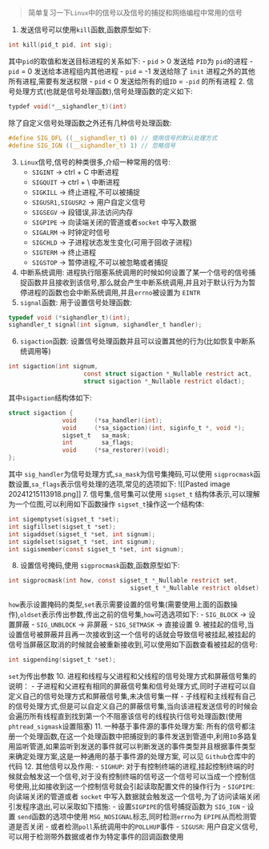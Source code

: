 > 简单复习一下`Linux`中的信号以及信号的捕捉和网络编程中常用的信号
1. 发送信号可以使用`kill`函数,函数原型如下:
```c
int kill(pid_t pid, int sig);
```
其中`pid`的取值和发送目标进程的关系如下:
	- `pid` > 0 发送给 `PID`为 `pid`的进程
	- `pid` = 0 发送给本进程组内其他进程
	- `pid` = -1 发送给除了 `init` 进程之外的其他所有进程,需要有发送权限
	- `pid` < 0  发送给所有的组`ID` = `-pid` 的所有进程
2. 信号处理方式(也就是信号处理函数),信号处理函数的定义如下:
```c
typdef void(*__sighandler_t)(int)
```
除了自定义信号处理函数之外还有几种信号处理函数:
```c
#define SIG_DFL ((__sighandler_t) 0) // 使用信号的默认处理方式
#define SIG_IGN ((__sighandler_t) 1) // 忽略信号
```
3. `Linux`信号,信号的种类很多,介绍一种常用的信号:
	  -  `SIGINT` -> ctrl + C 中断进程
	  - `SIGQUIT` -> ctrl + \ 中断进程
	  - `SIGKILL` -> 终止进程,不可以被捕捉
	  - `SIGUSR1,SIGUSR2` -> 用户自定义信号
	  - `SIGSEGV` -> 段错误,非法访问内存
	  - `SIGPIPE` -> 向读端关闭的管道或者`socket` 中写入数据
	  - `SIGALRM` -> 时钟定时信号
	  - `SIGCHLD` -> 子进程状态发生变化(可用于回收子进程)
	  - `SIGTERM` -> 终止进程
	  - `SIGSTOP` -> 暂停进程,不可以被忽略或者捕捉
4. 中断系统调用: 进程执行阻塞系统调用的时候如何设置了某一个信号的信号捕捉函数并且接收到该信号,那么就会产生中断系统调用,并且对于默认行为为暂停进程的函数也会中断系统调用,并且`errno`被设置为 `EINTR`
5. `signal`函数: 用于设置信号处理函数:
```c
typedef void (*sighandler_t)(int);
sighandler_t signal(int signum, sighandler_t handler);
```
6. `sigaction`函数: 设置信号处理函数并且可以设置其他的行为(比如恢复中断系统调用等)
```c
int sigaction(int signum,
                     const struct sigaction *_Nullable restrict act,
                     struct sigaction *_Nullable restrict oldact);
```
其中`sigaction`结构体如下:
```c
struct sigaction {
               void     (*sa_handler)(int);
               void     (*sa_sigaction)(int, siginfo_t *, void *);
               sigset_t   sa_mask;
               int        sa_flags;
               void     (*sa_restorer)(void);
};
```
其中 `sig_handler`为信号处理方式,`sa_mask`为信号集掩码,可以使用 `sigprocmask`函数设置,`sa_flags`表示信号处理的选项,常见的选项如下:
![[Pasted image 20241215113918.png]]
7. 信号集,信号集可以使用 `sigset_t` 结构体表示,可以理解为一个位图,可以利用如下函数操作 `sigset_t`操作这一个结构体:
```c
int sigemptyset(sigset_t *set);
int sigfillset(sigset_t *set);
int sigaddset(sigset_t *set, int signum);
int sigdelset(sigset_t *set, int signum);
int sigismember(const sigset_t *set, int signum);
```
8. 设置信号掩码,使用 `sigprocmask`函数,函数原型如下:
```c
int sigprocmask(int how, const sigset_t *_Nullable restrict set,
                                  sigset_t *_Nullable restrict oldset);
```
`how`表示设置掩码的类型,`set`表示需要设置的信号集(需要使用上面的函数操作),`oldset`表示传出参数,传出之前的信号集,`how`可选选项如下:
	 - `SIG_BLOCK` -> 设置屏蔽
	 - `SIG_UNBLOCK` -> 非屏蔽
	 - `SIG_SETMASK` -> 直接设置
9. 被挂起的信号,当设置信号被屏蔽并且再一次接收到这一个信号的话就会导致信号被挂起,被挂起的信号当屏蔽区取消的时候就会被重新接收到,可以使用如下函数查看被挂起的信号:
```c
int sigpending(sigset_t *set);
```
`set`为传出参数
10. 进程和线程与父进程和父线程的信号处理方式和屏蔽信号集的说明：
	 - 子进程和父进程有相同的屏蔽信号集和信号处理方式,同时子进程可以自定义自己的信号处理方式和屏蔽信号集,未决信号集一样
	 - 子线程和主线程有自己的信号处理方式,但是可以自定义自己的屏蔽信号集,当向该进程发送信号的时候会会遍历所有线程直到找到第一个不阻塞该信号的线程执行信号处理函数(使用`phtread_sigmask`设置阻塞)
11. 一种基于事件源的事件处理方案: 所有的信号都注册一个处理函数,在这一个处理函数中把捕捉到的事件发送到管道中,利用`IO`多路复用监听管道,如果监听到发送的事件就可以判断发送的事件类型并且根据事件类型来确定处理方案,这是一种通用的基于事件源的处理方案, 可以见 `Github`仓库中的代码
12. 其他信号以及作用:
	 - `SIGHUP`: 对于有控制终端的进程,挂起控制终端的时候就会触发这一个信号,对于没有控制终端的信号这一个信号可以当成一个控制信号使用,比如接收到这一个控制信号就会引起读取配置文件的操作行为
	 - `SIGPIPE`:  向读端关闭的管道或者 `socket` 中写入数据就会触发这一个信号,为了访问读端关闭引发程序退出,可以采取如下措施:
		 - 设置`SIGPIPE`的信号捕捉函数为 `SIG_IGN`
		 - 设置 `send`函数的选项中使用 `MSG_NOSIGNAL`标志,同时检测`errno`为 `EPIPE`从而检测管道是否关闭
		 - 或者检测`poll`系统调用中的`POLLHUP`事件
	  - `SIGUSR`: 用户自定义信号,可以用于检测带外数据或者作为特定事件的回调函数使用